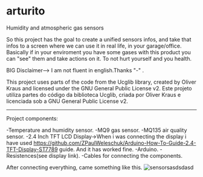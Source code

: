 # arturito

Humidity and atmospheric gas sensors

So this project has the goal to create a unified sensors infos, and take that infos to a screen where we can use it in real life, in your garage/office.
Basically if in your enviroment you have some gases with this product you can "see" them and take actions on it.
To not hurt yourself and you health.

BIG Disclaimer--> I am not fluent in english.Thanks "-" .

This project uses parts of the code from the Ucglib library, created by Oliver Kraus and licensed under the GNU General Public License v2.
Este projeto utiliza partes do código da biblioteca Ucglib, criada por Oliver Kraus e licenciada sob a GNU General Public License v2.


-------------------------------------------------------

Project components:

-Temperature and humidity sensor.
-MQ9 gas sensor.
-MQ135 air quality sensor.
-2.4 Inch TFT LCD Display->When i was connecting the display i have used https://github.com/ZPaulWeleschuk/Arduino-How-To-Guide-2.4-TFT-Display-ST7789 guide. And it has worked fine.
-Arduino.
-Resistences(see display link).
-Cables for connecting the components.

After connecting everything, came something like this.
![sensorsasdsdasd](https://github.com/user-attachments/assets/d16c477d-be46-429c-824f-b0553d707e05)


